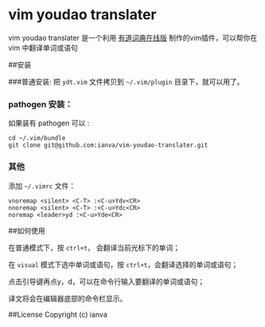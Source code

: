 # vim youdao translater

vim youdao translater 是一个利用 [有道词典在线版](http://dict.youdao.com/) 制作的vim插件，可以帮你在 vim 中翻译单词或语句

##安装

###普通安装:
把 `ydt.vim` 文件拷贝到 `~/.vim/plugin` 目录下，就可以用了。


### pathogen 安装：
如果装有 pathogen 可以 :

	cd ~/.vim/bundle
	git clone git@github.com:ianva/vim-youdao-translater.git


###  其他
添加 `~/.vimrc` 文件：

```vim
vnoremap <silent> <C-T> :<C-u>Ydv<CR>
nnoremap <silent> <C-T> :<C-u>Ydc<CR>
noremap <leader>yd :<C-u>Yde<CR>
```

##如何使用

在普通模式下，按 `ctrl+t`， 会翻译当前光标下的单词；

在 `visual` 模式下选中单词或语句，按 `ctrl+t`，会翻译选择的单词或语句；

点击引导键再点y，d，可以在命令行输入要翻译的单词或语句；

译文将会在编辑器底部的命令栏显示。



##License
Copyright (c) ianva




